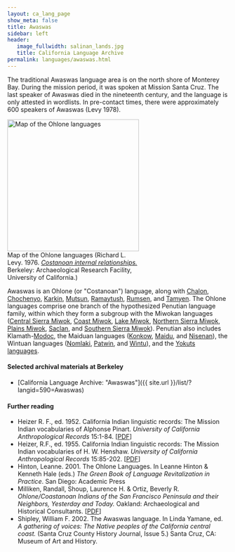 ```yaml
---
layout: ca_lang_page
show_meta: false
title: Awaswas
sidebar: left
header:
   image_fullwidth: salinan_lands.jpg
   title: California Language Archive
permalink: languages/awaswas.html
---
```


The traditional Awaswas language area is on the north shore of Monterey Bay. During the mission period, it was spoken at Mission Santa Cruz. The last speaker of Awaswas died in the nineteenth century, and the language is only attested in wordlists. In pre-contact times, there were approximately 600 speakers of Awaswas (Levy 1978).

<div class="image fit right" style="width: 300px;">
<a href="https://berkeley.app.box.com/v/ohlone-languages-map"><img alt="Map of the Ohlone languages" src="{{ site.urlimg }}ohlone-languages-map-small.jpg" width="300px"/></a>
<div class="caption">
Map of the Ohlone languages (Richard L. Levy. 1976. <a href="http://dpg.lib.berkeley.edu/webdb/anthpubs/search?all=&amp;volumeid=66&amp;item=1"><em>Costanoan internal relationships.</em></a> Berkeley: Archaeological Research Facility, University of California.)
</div>
</div>

Awaswas is an Ohlone (or "Costanoan") language, along with [Chalon](chalon.html), [Chochenyo](chochenyo.html), [Karkin](karkin.html), [Mutsun](mutsun.html), [Ramaytush](ramaytush.html), [Rumsen](rumsen.html), and [Tamyen](tamyen.html). The Ohlone languages comprise one branch of the hypothesized Penutian language family, within which they form a subgroup with the Miwokan languages ([Central Sierra Miwok](central-sierra-miwok.html), [Coast Miwok](coast-miwok.html), [Lake Miwok](lake-miwok.html), [Northern Sierra Miwok](northern-sierra-miwok.html), [Plains Miwok](plains-miwok.html), [Saclan](saclan.html), and [Southern Sierra Miwok](southern-sierra-miwok.html)). Penutian also includes Klamath-[Modoc](modoc.html), the Maiduan languages ([Konkow](konkow.html), [Maidu](maidu.html), and [Nisenan](nisenan.html)), the Wintuan languages ([Nomlaki](nomlaki.html), [Patwin](patwin.html), and [Wintu](wintu.html)), and the [Yokuts languages](yokuts.html).

#### Selected archival materials at Berkeley

* [California Language Archive: "Awaswas"]({{ site.url }}/list/?langid=590=Awaswas)

#### Further reading

* Heizer R. F., ed. 1952. California Indian linguistic records: The Mission Indian vocabularies of Alphonse Pinart. *University of California Anthropological Records* 15:1-84. [[PDF](http://digitalassets.lib.berkeley.edu/anthpubs/ucb/text/ucar015-001.pdf)]
* Heizer, R.F., ed. 1955. California Indian linguistic records: The Mission Indian vocabularies of H. W. Henshaw. *University of California Anthropological Records* 15:85-202. [[PDF](http://digitalassets.lib.berkeley.edu/anthpubs/ucb/text/ucar015-002.pdf)]
* Hinton, Leanne. 2001. The Ohlone Languages. In Leanne Hinton &amp; Kenneth Hale (eds.) *The Green Book of Language Revitalization in Practice*. San Diego: Academic Press
* Milliken, Randall, Shoup, Laurence H. &amp; Ortiz, Beverly R. *Ohlone/Coastanoan Indians of the San Francisco Peninsula and their Neighbors, Yesterday and Today.* Oakland: Archaeological and Historical Consultants. [[PDF](https://www.ci.benicia.ca.us/vertical/sites/%7BF991A639-AAED-4E1A-9735-86EA195E2C8D%7D/uploads/Milliken_Shoup_Ortiz_2009.pdf)]
* Shipley, William F. 2002. The Awaswas language. In Linda Yamane, ed. *A gathering of voices: The Native peoples of the California central coast.* (Santa Cruz County History Journal, Issue 5.) Santa Cruz, CA: Museum of Art and History.


